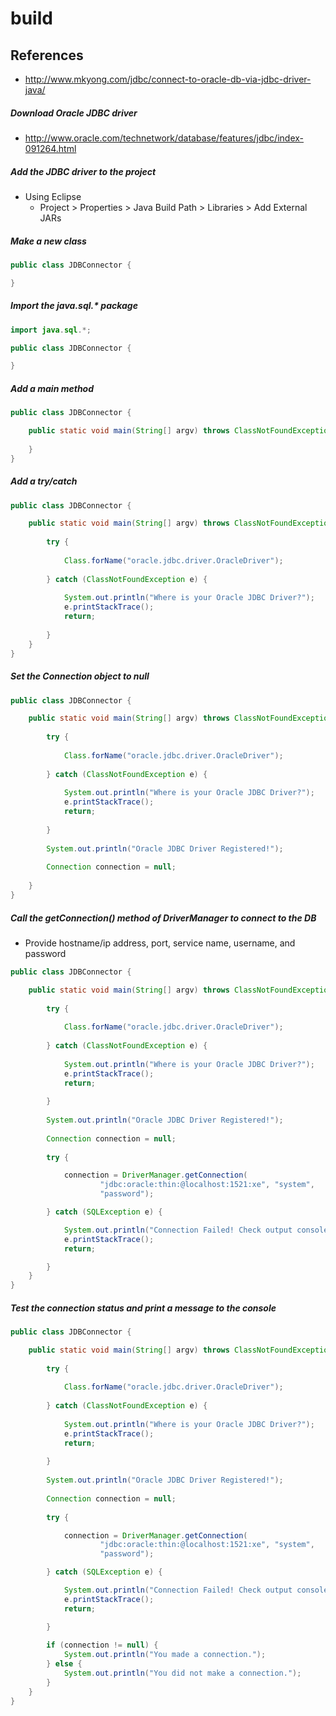 # build

## References
* http://www.mkyong.com/jdbc/connect-to-oracle-db-via-jdbc-driver-java/

##### Download Oracle JDBC driver
* http://www.oracle.com/technetwork/database/features/jdbc/index-091264.html

##### Add the JDBC driver to the project
* Using Eclipse
  * Project > Properties > Java Build Path > Libraries > Add External JARs

##### Make a new class
```java
public class JDBConnector {

}
```

##### Import the java.sql.* package
```java
import java.sql.*;

public class JDBConnector {

}
```
##### Add a main method
```java
public class JDBConnector {

	public static void main(String[] argv) throws ClassNotFoundException, SQLException {
		
	}
}

```

##### Add a try/catch
```java
public class JDBConnector {

	public static void main(String[] argv) throws ClassNotFoundException, SQLException {
			
		try {
		
			Class.forName("oracle.jdbc.driver.OracleDriver");
		
		} catch (ClassNotFoundException e) {
		
			System.out.println("Where is your Oracle JDBC Driver?");
			e.printStackTrace();
			return;
		
		}
	}
}
```

##### Set the Connection object to null
```java
public class JDBConnector {

	public static void main(String[] argv) throws ClassNotFoundException, SQLException {
			
		try {
		
			Class.forName("oracle.jdbc.driver.OracleDriver");
		
		} catch (ClassNotFoundException e) {
		
			System.out.println("Where is your Oracle JDBC Driver?");
			e.printStackTrace();
			return;
		
		}
		
		System.out.println("Oracle JDBC Driver Registered!");
		
		Connection connection = null;
	
	}
}
```

##### Call the getConnection() method of DriverManager to connect to the DB
* Provide hostname/ip address, port, service name, username, and password
```java
public class JDBConnector {

	public static void main(String[] argv) throws ClassNotFoundException, SQLException {
			
		try {
		
			Class.forName("oracle.jdbc.driver.OracleDriver");
		
		} catch (ClassNotFoundException e) {
		
			System.out.println("Where is your Oracle JDBC Driver?");
			e.printStackTrace();
			return;
		
		}
		
		System.out.println("Oracle JDBC Driver Registered!");
		
		Connection connection = null;
	
		try {

			connection = DriverManager.getConnection(
					"jdbc:oracle:thin:@localhost:1521:xe", "system",
					"password");

		} catch (SQLException e) {

			System.out.println("Connection Failed! Check output console");
			e.printStackTrace();
			return;

		}
	}	
}
```

##### Test the connection status and print a message to the console
```java
public class JDBConnector {

	public static void main(String[] argv) throws ClassNotFoundException, SQLException {
		
		try {
		
			Class.forName("oracle.jdbc.driver.OracleDriver");
		
		} catch (ClassNotFoundException e) {
		
			System.out.println("Where is your Oracle JDBC Driver?");
			e.printStackTrace();
			return;
		
		}
		
		System.out.println("Oracle JDBC Driver Registered!");
		
		Connection connection = null;
	
		try {

			connection = DriverManager.getConnection(
					"jdbc:oracle:thin:@localhost:1521:xe", "system",
					"password");

		} catch (SQLException e) {

			System.out.println("Connection Failed! Check output console");
			e.printStackTrace();
			return;

		}
		
		if (connection != null) {
			System.out.println("You made a connection.");
		} else {
			System.out.println("You did not make a connection.");
		}
	}
}
```

